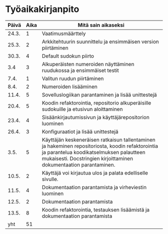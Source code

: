 # Työaikakirjanpito

| Päivä | Aika | Mitä sain aikaseksi   |
|-------|------|-----------------------|
|24.3.  |  1   | Vaatimusmäärttely     |
|25.3.  |  2   | Arkkitehtuurin suunnittelu ja ensimmäisen version piirtäminen |
|30.3.  |  4   |Default sudokun piirto |
|3.4    |  3   |Alkuperäisten numeroiden näyttäminen ruudukossa ja ensimmäiset testit |
|7.4.   |  1   |Valitun ruudun piirtäminen |
|8.4.   |  2   |Numeroiden lisääminen|
|11.4.  |  5   |Sovelluslogiikan parantaminen ja lisää unittestejä|
|20.4.  |  5   |Koodin refaktorointia, repositorio alkuperäisille sudokuille ja etusivun aloittaminen|
|23.4.  |  4   |Sisäänkirjautumissivun ja käyttäjärepositorion luominen|
|26.4.  |  3   |Konfiguraatiot ja lisää unittestejä|
|3.5.   |  5   |Käyttäjän keskeneräisen ratkaisun tallentaminen ja hakeminen repositoriosta, koodin refaktorointia ja parantelua koodikatselmuksen palautteen mukaisesti. Docstringien kirjoittaminen dokumentaation parantaminen.|
|10.5.  |  2   |Käyttäjä voi kirjautua ulos ja palata edelliselle sivulle.|
|11.5.  |  4   |Dokumentaation parantamista ja virheviestin luominen |
|12.5.  |  2   |Dokumentaation parantamista|
|13.5.  |  8   |Koodin refaktorointia, testauksen lisäämistä ja dokumentaation parantamista|
|yht    | 51  |

